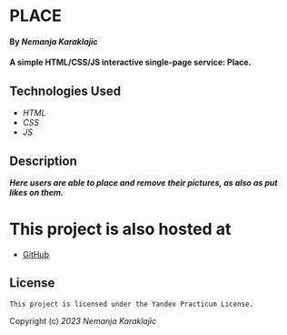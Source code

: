 # PLACE

#### By _**Nemanja Karaklajic**_

#### A simple HTML/CSS/JS interactive single-page service: Place.

## Technologies Used

* _HTML_
* _CSS_
* _JS_

## Description

_**Here users are able to place and remove their pictures, as also as put likes on them.**_

# This project is also hosted at
- [GitHub](https://letstayfoolish.github.io/mesto/)


## License

````
This project is licensed under the Yandex Practicum License.
````

Copyright (c) _2023_ _Nemanja Karaklajic_
